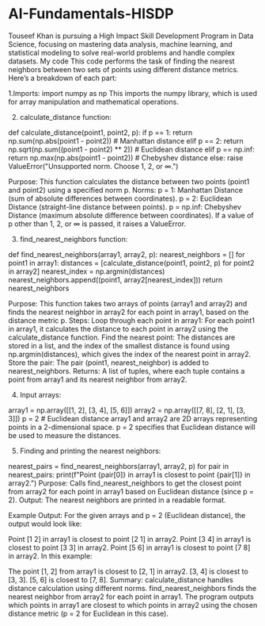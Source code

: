 # AI-Fundamentals-HISDP
Touseef Khan is pursuing a High Impact Skill Development Program in Data Science, focusing on mastering data analysis, machine learning, and statistical modeling to solve real-world problems and handle complex datasets.
My code
This code performs the task of finding the nearest neighbors between two sets of points using different distance metrics. Here’s a breakdown of each part:

1.Imports:
import numpy as np
This imports the numpy library, which is used for array manipulation and mathematical operations.

2. calculate_distance function:

def calculate_distance(point1, point2, p):
    if p == 1:
        return np.sum(np.abs(point1 - point2))  # Manhattan distance
    elif p == 2:
        return np.sqrt(np.sum((point1 - point2) ** 2))  # Euclidean distance
    elif p == np.inf:
        return np.max(np.abs(point1 - point2))  # Chebyshev distance
    else:
        raise ValueError("Unsupported norm. Choose 1, 2, or ∞.")

Purpose: This function calculates the distance between two points (point1 and point2) using a specified norm p.
Norms:
p = 1: Manhattan Distance (sum of absolute differences between coordinates).
p = 2: Euclidean Distance (straight-line distance between points).
p = np.inf: Chebyshev Distance (maximum absolute difference between coordinates).
If a value of p other than 1, 2, or ∞ is passed, it raises a ValueError.

3. find_nearest_neighbors function:

def find_nearest_neighbors(array1, array2, p):
    nearest_neighbors = []
    for point1 in array1:
        distances = [calculate_distance(point1, point2, p) for point2 in array2]
        nearest_index = np.argmin(distances)
        nearest_neighbors.append((point1, array2[nearest_index]))
    return nearest_neighbors
    
Purpose: This function takes two arrays of points (array1 and array2) and finds the nearest neighbor in array2 for each point in array1, based on the distance metric p.
Steps:
Loop through each point in array1: For each point1 in array1, it calculates the distance to each point in array2 using the calculate_distance function.
Find the nearest point: The distances are stored in a list, and the index of the smallest distance is found using np.argmin(distances), which gives the index of the nearest point in array2.
Store the pair: The pair (point1, nearest_neighbor) is added to nearest_neighbors.
Returns: A list of tuples, where each tuple contains a point from array1 and its nearest neighbor from array2.

4. Input arrays:

array1 = np.array([[1, 2], [3, 4], [5, 6]])
array2 = np.array([[7, 8], [2, 1], [3, 3]])
p = 2  # Euclidean distance
array1 and array2 are 2D arrays representing points in a 2-dimensional space.
p = 2 specifies that Euclidean distance will be used to measure the distances.

5. Finding and printing the nearest neighbors:

nearest_pairs = find_nearest_neighbors(array1, array2, p)
for pair in nearest_pairs:
    print(f"Point {pair[0]} in array1 is closest to point {pair[1]} in array2.")
Purpose: Calls find_nearest_neighbors to get the closest point from array2 for each point in array1 based on Euclidean distance (since p = 2).
Output: The nearest neighbors are printed in a readable format.

Example Output:
For the given arrays and p = 2 (Euclidean distance), the output would look like:


Point [1 2] in array1 is closest to point [2 1] in array2.
Point [3 4] in array1 is closest to point [3 3] in array2.
Point [5 6] in array1 is closest to point [7 8] in array2.
In this example:

The point [1, 2] from array1 is closest to [2, 1] in array2.
[3, 4] is closest to [3, 3].
[5, 6] is closest to [7, 8].
Summary:
calculate_distance handles distance calculation using different norms.
find_nearest_neighbors finds the nearest neighbor from array2 for each point in array1.
The program outputs which points in array1 are closest to which points in array2 using the chosen distance metric (p = 2 for Euclidean in this case).
